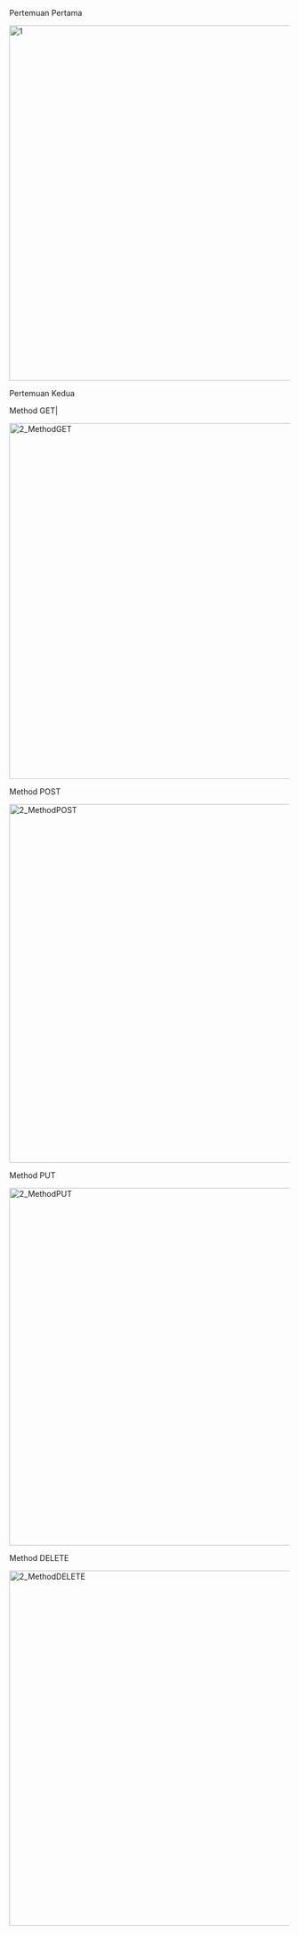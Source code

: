 Pertemuan Pertama

<img width="637" alt="1" src="https://github.com/user-attachments/assets/407cde35-c039-4d98-b4a4-7ab5fb81439d" />


Pertemuan Kedua

Method GET|

<img width="638" alt="2_MethodGET" src="https://github.com/user-attachments/assets/5da525d4-17fa-4d3f-97e3-6b939f8d50f0" />

Method POST

<img width="643" alt="2_MethodPOST" src="https://github.com/user-attachments/assets/b582bb50-7e66-44d5-b1b4-e2afec598ed3" />

Method PUT

<img width="641" alt="2_MethodPUT" src="https://github.com/user-attachments/assets/e2e0c7b0-f400-4fd1-8b73-06d7c46d22f9" />

Method DELETE

<img width="637" alt="2_MethodDELETE" src="https://github.com/user-attachments/assets/a692635d-79bd-46cc-98ef-d563ba247a8b" />





